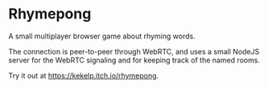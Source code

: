 # Rhymepong

A small multiplayer browser game about rhyming words. 

The connection is peer-to-peer through WebRTC, and uses a small NodeJS server for the WebRTC signaling and for keeping track of the named rooms.

Try it out at https://kekelp.itch.io/rhymepong.
